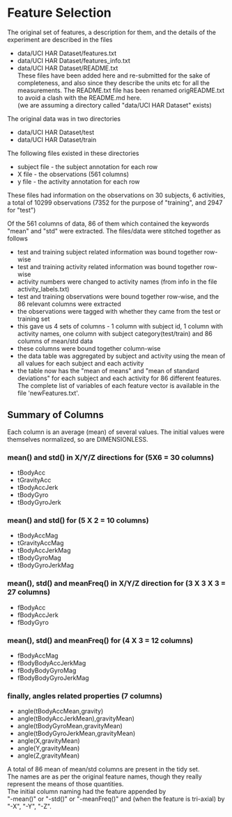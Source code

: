 Feature Selection 
=================
The original set of features, a description for them, and the details of the experiment are described in the files 
- data/UCI HAR Dataset/features.txt
- data/UCI HAR Dataset/features_info.txt
- data/UCI HAR Dataset/README.txt  
These files have been added here and re-submitted for the sake of completeness, and also since they describe the units etc for all the measurements. The README.txt file has been renamed origREADME.txt to avoid a clash with the README.md here.   
(we are assuming a directory called "data/UCI HAR Dataset" exists)

The original data was in two directories
- data/UCI HAR Dataset/test
- data/UCI HAR Dataset/train

The following files existed in these directories
- subject file - the subject annotation for each row
- X file - the observations (561 columns)
- y file - the activity annotation for each row

These files had information on the observations on 30 subjects, 6 activities, a total of 10299 observations (7352 for the purpose of "training", and 2947 for "test")

Of the 561 columns of data, 86 of them which contained the keywords "mean" and "std" were extracted. The files/data were stitched together as follows
- test and training subject related information was bound together row-wise
- test and training activity related information was bound together row-wise 
- activity numbers were changed to activity names (from info in the file activity_labels.txt)
- test and training observations were bound together row-wise, and the 86 relevant columns were extracted
- the observations were tagged with whether they came from the test or training set
- this gave us 4 sets of columns - 1 column with subject id, 1 column with activity names, one column with subject category(test/train) and 86 columns of mean/std data
- these columns were bound together column-wise
- the data table was aggregated by subject and activity using the mean of all values for each subject and each activity
- the table now has the "mean of means" and "mean of standard deviations" for each subject and each activity for 86 different features.  
The complete list of variables of each feature vector is available in the file 'newFeatures.txt'. 

Summary of Columns
------------------

Each column is an average (mean) of several values. The initial values were themselves normalized, so are DIMENSIONLESS.

### mean() and std() in X/Y/Z directions for (5X6 = 30 columns)
- tBodyAcc
- tGravityAcc
- tBodyAccJerk
- tBodyGyro
- tBodyGyroJerk

### mean() and std() for (5 X 2 = 10 columns)
- tBodyAccMag
- tGravityAccMag
- tBodyAccJerkMag
- tBodyGyroMag
- tBodyGyroJerkMag

### mean(), std() and meanFreq() in X/Y/Z direction for (3 X 3 X 3 = 27 columns)
- fBodyAcc
- fBodyAccJerk
- fBodyGyro

### mean(), std() and meanFreq() for (4 X 3 = 12 columns)
- fBodyAccMag
- fBodyBodyAccJerkMag
- fBodyBodyGyroMag
- fBodyBodyGyroJerkMag

### finally, angles related properties (7 columns)
- angle(tBodyAccMean,gravity)
- angle(tBodyAccJerkMean),gravityMean)
- angle(tBodyGyroMean,gravityMean)
- angle(tBodyGyroJerkMean,gravityMean)
- angle(X,gravityMean)
- angle(Y,gravityMean)
- angle(Z,gravityMean) 

A total of 86 mean of mean/std columns are present in the tidy set.  
The names are as per the original feature names, though they really represent the means of those quantities.  
The initial column naming had the feature appended by   
"-mean()" or "-std()" or "-meanFreq()" 
and (when the feature is tri-axial) by   
"-X", "-Y", "-Z".
